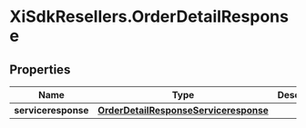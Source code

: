 # XiSdkResellers.OrderDetailResponse

## Properties

Name | Type | Description | Notes
------------ | ------------- | ------------- | -------------
**serviceresponse** | [**OrderDetailResponseServiceresponse**](OrderDetailResponseServiceresponse.md) |  | [optional] 


